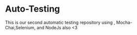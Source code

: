# Auto-Testing
This is our second automatic testing repository using , Mocha-Chai,Selenium, and NodeJs also &lt;3
